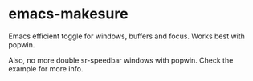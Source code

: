 # emacs-makesure
Emacs efficient toggle for windows, buffers and focus. Works best with popwin.

Also, no more double sr-speedbar windows with popwin. Check the example for more info.
